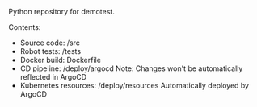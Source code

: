 Python repository for demotest.

Contents:
- Source code: /src
- Robot tests: /tests
- Docker build: Dockerfile
- CD pipeline: /deploy/argocd Note: Changes won't be automatically reflected in ArgoCD
- Kubernetes resources: /deploy/resources Automatically deployed by ArgoCD